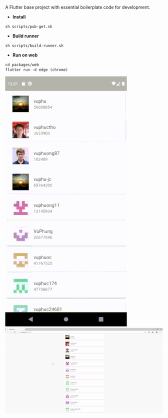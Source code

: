 A Flutter base project with essential boilerplate code for development.

- **Install**
```shell
sh scripts/pub-get.sh
```

- **Build runner**

```shell
sh scripts/build-runner.sh
```

- **Run on web**

```shell
cd packages/web
flutter run -d edge (chrome)
```

![Demo mobile app](resources/demo-mobile.gif)
![Demo web app](resources/demo-web.gif)
